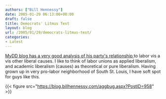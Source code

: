 ```yaml
---
authors: ["Bill Hennessy"]
date: 2005-01-29 06:13:00+00:00
draft: false
title: Democrats' Litmus Test
layout: blog
url: /2005/01/29/democrats-litmus-test/
categories:
- Latest
---
```


[MyDD blog has a very good analysis of his party's relationship ](https://www.mydd.com/story/2005/1/24/25546/0124)to labor vis a vis other liberal causes. I like to think of labor unions as applied liberalism, and academic liberalism (causes) as theoretical or pure liberalism. Having grown up in very pro-labor neighborhood of South St. Louis, I have soft spot for guys like this.




{{< figure src="https://blog.billhennessy.com/aggbug.aspx?PostID=958" >}}

